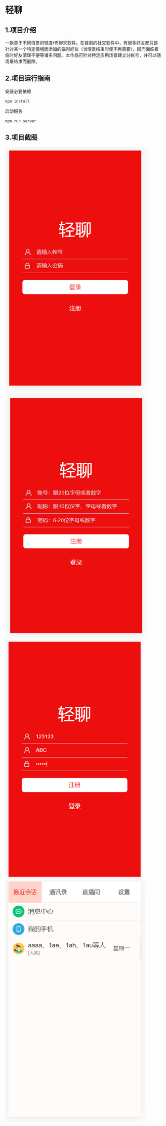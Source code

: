 # 轻聊

## 1.项目介绍
一款基于不同情景的轻度H5聊天软件。在目前的社交软件中，有很多好友都只是针对某一个特定情境而添加的临时好友（当情景结束时便不再需要），因而面临着临时好友清理不便等诸多问题。本作品可针对特定应用场景建立分帐号，并可以随场景结束而删除。

## 2.项目运行指南
安装必要依赖

```
npm install
```

启动服务

```
npm run server
```

## 3.项目截图

<img src='./img/1.png'>

<img src='./img/2.png'>

<img src='./img/3.png'>

<img src='./img/4.png'>

